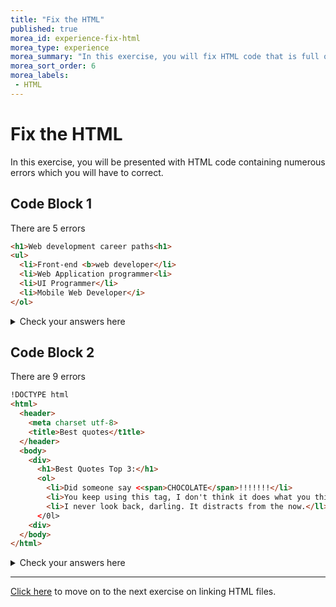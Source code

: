 ```yaml
---
title: "Fix the HTML"
published: true
morea_id: experience-fix-html
morea_type: experience
morea_summary: "In this exercise, you will fix HTML code that is full of errors."
morea_sort_order: 6
morea_labels:
 - HTML
---
```


# Fix the HTML

In this exercise, you will be presented with HTML code containing numerous errors which you will have to correct.

## Code Block 1

There are 5 errors

```html
<h1>Web development career paths<h1>
<ul>
  <li>Front-end <b>web developer</li>
  <li>Web Application programmer<li>
  <li>UI Programmer</li>
  <li>Mobile Web Developer</i>
</ol>
```

<details>
  <summary>Check your answers here</summary>
  <pre>
&lt;h1>Web development career paths&lt;/h1>
&lt;ul>
  &lt;li>Front-end &lt;b>web developer&lt;/b>&lt;/li>
  &lt;li>Web Application programmer&lt;/li>
  &lt;li>UI Programmer&lt;/li>
  &lt;li>Mobile Web Developer&lt;/li>
&lt;/ul>
  </pre>
</details>

## Code Block 2

There are 9 errors

```html
!DOCTYPE html
<html>
  <header>
    <meta charset utf-8>
    <title>Best quotes</t1tle>
  </header>
  <body>
    <div>
      <h1>Best Quotes Top 3:</h1>
      <ol>
        <li>Did someone say <<span>CHOCOLATE</span>!!!!!!!</li>
        <li>You keep using this tag, I don't think it does what you think it does.</li>
        <li>I never look back, darling. It distracts from the now.</ll>
      </0l>
    <div>
  </body>
</html>
```

<details>
  <summary>Check your answers here</summary>
  <pre>
&lt;!DOCTYPE html>
&lt;html>
  &lt;head>
    &lt;meta charset="utf-8">
    &lt;title>Best quotes&lt;/title>
  &lt;/head>
  &lt;body>
    &lt;div>
      &lt;h1>Best Quotes Top 3:&lt;/h1>
      &lt;ol>
        &lt;li>Did someone say &lt;span>CHOCOLATE&lt;/span>!!!!!!!&lt;/li>
        &lt;li>You keep using this tag, I don't think it does what you think it does.&lt;/li>
        &lt;li>I never look back, darling. It distracts from the now.&lt;/li>
      &lt;/ol>
    &lt;/div>
  &lt;/body>
&lt;/html>
  </pre>
</details>

---

[Click here](https://junior-devleague.github.io/JDLA-Web-Development/morea/3_Basic_HTML/experience-linking-files.html) to move on to the next exercise on linking HTML files.

<br>
